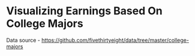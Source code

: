 #  Visualizing Earnings Based On College Majors

Data source - https://github.com/fivethirtyeight/data/tree/master/college-majors
